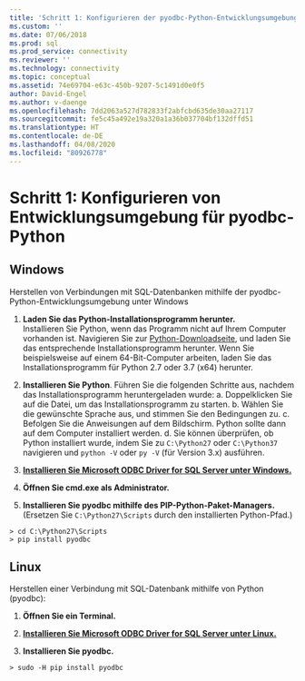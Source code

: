 ```yaml
---
title: 'Schritt 1: Konfigurieren der pyodbc-Python-Entwicklungsumgebung | Microsoft-Dokumentation'
ms.custom: ''
ms.date: 07/06/2018
ms.prod: sql
ms.prod_service: connectivity
ms.reviewer: ''
ms.technology: connectivity
ms.topic: conceptual
ms.assetid: 74e69704-e63c-450b-9207-5c1491d0e0f5
author: David-Engel
ms.author: v-daenge
ms.openlocfilehash: 7dd2063a527d782833f2abfcbd635de30aa27117
ms.sourcegitcommit: fe5c45a492e19a320a1a36b037704bf132dffd51
ms.translationtype: HT
ms.contentlocale: de-DE
ms.lasthandoff: 04/08/2020
ms.locfileid: "80926778"
---
```

# <a name="step-1-configure-development-environment-for-pyodbc-python-development"></a>Schritt 1: Konfigurieren von Entwicklungsumgebung für pyodbc-Python

## <a name="windows"></a>Windows  
Herstellen von Verbindungen mit SQL-Datenbanken mithilfe der pyodbc-Python-Entwicklungsumgebung unter Windows
  
1. **Laden Sie das Python-Installationsprogramm herunter.**  
  Installieren Sie Python, wenn das Programm nicht auf Ihrem Computer vorhanden ist. Navigieren Sie zur [Python-Downloadseite](https://www.python.org/downloads/windows/), und laden Sie das entsprechende Installationsprogramm herunter. Wenn Sie beispielsweise auf einem 64-Bit-Computer arbeiten, laden Sie das Installationsprogramm für Python 2.7 oder 3.7 (x64) herunter.  
  
2. **Installieren Sie Python**.  Führen Sie die folgenden Schritte aus, nachdem das Installationsprogramm heruntergeladen wurde: a. Doppelklicken Sie auf die Datei, um das Installationsprogramm zu starten. b. Wählen Sie die gewünschte Sprache aus, und stimmen Sie den Bedingungen zu. c. Befolgen Sie die Anweisungen auf dem Bildschirm. Python sollte dann auf dem Computer installiert werden. d. Sie können überprüfen, ob Python installiert wurde, indem Sie zu `C:\Python27` oder `C:\Python37` navigieren und `python -V` oder `py -V` (für Version 3.x) ausführen. 
      
3. [**Installieren Sie Microsoft ODBC Driver for SQL Server unter Windows.** ](../../odbc/windows/system-requirements-installation-and-driver-files.md#installing-microsoft-odbc-driver-for-sql-server)
  
4. **Öffnen Sie cmd.exe als Administrator.**     

5. **Installieren Sie pyodbc mithilfe des PIP-Python-Paket-Managers.** (Ersetzen Sie `C:\Python27\Scripts` durch den installierten Python-Pfad.)
```  
> cd C:\Python27\Scripts  
> pip install pyodbc  
```  

  
## <a name="linux"></a>Linux 
Herstellen einer Verbindung mit SQL-Datenbank mithilfe von Python (pyodbc):
  
1. **Öffnen Sie ein Terminal.**  

2. [**Installieren Sie Microsoft ODBC Driver for SQL Server unter Linux.** ](../../odbc/linux-mac/installing-the-microsoft-odbc-driver-for-sql-server.md)

3.  **Installieren Sie pyodbc.**  
```  
> sudo -H pip install pyodbc
```
